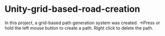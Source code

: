 # Unity-grid-based-road-creation
In this project, a grid-based path generation system was created. 
->Press or hold the left mouse button to create a path. Right click to delete the path.
